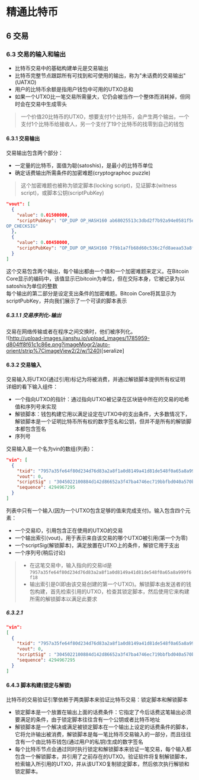 # 精通比特币

## 6 交易
### 6.3 交易的输入和输出  
- 比特币交易中的基础构建单元是交易输出  
- 比特币完整节点跟踪所有可找到和可使用的输出，称为"未话费的交易输出"(UATXO)  
- 用户的比特币余额是指用户钱包中可用的UTXO总和  
- 如果一个UTXO比一笔交易所需量大，它仍会被当作一个整体而消耗掉，但同时会在交易中生成零头  
> 一个价值20比特币的UTXO，想要支付1个比特币，会产生两个输出，一个支付1个比特币给接收人，另一个支付了19个比特币的找零到自己的钱包  

#### 6.3.1 交易输出
交易输出包含两个部分：  
- 一定量的比特币，面值为聪(satoshis)，是最小的比特币单位  
- 确定话费输出所需条件的加密难题(cryptographoc puzzle)  
> 这个加密难题也被称为锁定脚本(locking script)，见证脚本(witness script)，或脚本公钥(scriptPubKey)  

```json
"vout": [
  {
    "value": 0.01500000,
    "scriptPubKey": "OP_DUP OP_HASH160 ab68025513c3dbd2f7b92a94e0581f5d50f654e7 OP_EQUALVERIFY
OP_CHECKSIG"
  },
  {
    "value": 0.08450000,
    "scriptPubKey": "OP_DUP OP_HASH160 7f9b1a7fb68d60c536c2fd8aeaa53a8f3cc025a8 OP_EQUALVERIFY OP_CHECKSIG",
  }
]
```
这个交易包含两个输出，每个输出都由一个值和一个加密难题来定义。在Bitcoin Core显示的编码中，该值显示已bitcoin为单位，但在交际本身，它被记录为以satoshis为单位的整数  
每个输出的第二部分是设定支出条件的加密难题。Bitcoin Core将其显示为scriptPubKey，并向我们展示了一个可读的脚本表示  

##### 6.3.1.1 交易序列化-输出  
交易在网络传输或者在程序之间交换时，他们被序列化。  
!(http://upload-images.jianshu.io/upload_images/1785959-d804ff8f61c1c86e.png?imageMogr2/auto-orient/strip%7CimageView2/2/w/1240)[seralize]  

#### 6.3.2 交易输入
交易输入将UTXO(通过引用)标记为将被消费，并通过解锁脚本提供所有权证明  
详细的看下输入组件：  
- 一个指向UTXO的指针：通过指向UTXO被记录在区块链中所在的交易的哈希值和序列号来实现  
- 解锁脚本：钱包构建它用以满足设定在UTXO中的支出条件，大多数情况下，解锁脚本是一个证明比特币所有权的数字签名和公钥，但并不是所有的解锁脚本都包含签名    
- 序列号  

交易输入是一个名为vin的数组(列表)：  
```json
"vin": [
  {
    "txid": "7957a35fe64f80d234d76d83a2a8f1a0d8149a41d81de548f0a65a8a999f6f18",
    "vout": 0,
    "scriptSig" : "3045022100884d142d86652a3f47ba4746ec719bbfbd040a570b1deccbb6498c75c4ae24cb02204b9f039ff08df09cbe9f6addac960298cad530a863ea8f53982c09db8f6e3813[ALL] 0484ecc0d46f1918b30928fa0e4ed99f16a0fb4fde0735e7ade8416ab9fe423cc5412336376789d172787ec3457eee41c04f4938de5cc17b4a10fa336a8d752adf",
    "sequence": 4294967295
  }
]
```
列表中只有一个输入(因为一个UTXO包含足够的值来完成支付)。输入包含四个元素：    
- 一个交易ID，引用包含正在使用的UTXO的交易  
- 一个输出索引(vout)，用于表示来自该交易的哪个UTXO被引用(第一个为零)    
- 一个scriptSig(解锁脚本)，满足放置在UTXO上的条件，解锁它用于支出  
- 一个序列号(稍后讨论)  

> - 在这笔交易中，输入指向的交易id是`7957a35fe64f80d234d76d83a2a8f1a0d8149a41d81de548f0a65a8a999f6f18`  
> - 输出索引是0(即由该交易创建的第一个UTXO)。解锁脚本由发送者的钱包构建，首先检索引用的UTXO，检查其锁定脚本，然后使用它来构建所需的解锁脚本以满足此要求  

##### 6.3.2.1
```json
"vin":
[
  {
    "txid": "7957a35fe64f80d234d76d83a2a8f1a0d8149a41d81de548f0a65a8a999f6f18",
    "vout": 0,
    "scriptSig" : "3045022100884d142d86652a3f47ba4746ec719bbfbd040a570b1deccbb6498c75c4ae24cb02204b9f039ff08df09cbe9f6addac960298cad530a863ea8f53982c09db8f6e3813[ALL] 0484ecc0d46f1918b30928fa0e4ed99f16a0fb4fde0735e7ade8416ab9fe423cc5412336376789d172787ec3457eee41c04f4938de5cc17b4a10fa336a8d752adf",
    "sequence": 4294967295
  }
]
```

#### 6.4.3 脚本构建(锁定与解锁) 
比特币的交易验证引擎依赖于两类脚本来验证比特币交易：锁定脚本和解锁脚本  
- 锁定脚本是一个放置在输出上面的话费条件：它指定了今后话费这笔输出必须要满足的条件，由于锁定脚本往往含有一个公钥或者比特币地址  
- 解锁脚本是一个解决或满足被锁定脚本在一个输出上设定的话费条件的脚本，它将允许输出被消费，解锁脚本是每一笔比特币交易输入的一部分，而且往往含有一个由比特币钱包(通过用户的私钥)生成的数字签名  
- 每个比特币节点会通过同时执行锁定和解锁脚本来验证一笔交易，每个输入都包含一个解锁脚本，并引用了之前存在的UTXO。验证软件将复制解锁脚本，检索输入所引用的UTXO，并从该UTXO复制锁定脚本，然后依次执行解锁和锁定脚本。  
